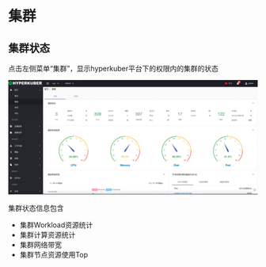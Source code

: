 # 集群

## 集群状态

点击左侧菜单“集群”，显示hyperkuber平台下的权限内的集群的状态

![Minion](../../../assets/images/home/cluster.jpg)

集群状态信息包含
* 集群Workload资源统计
* 集群计算资源统计
* 集群网络带宽
* 集群节点资源使用Top
